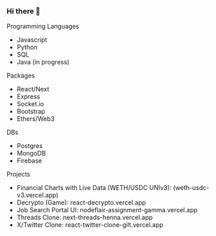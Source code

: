 ### Hi there 👋

Programming Languages
- Javascript
- Python
- SQL
- Java (in progress)

Packages
- React/Next
- Express
- Socket.io
- Bootstrap
- Ethers/Web3

DBs
- Postgres
- MongoDB
- Firebase

Projects
- Financial Charts with Live Data (WETH/USDC UNIv3): (weth-usdc-v3.vercel.app)
- Decrypto (Game): react-decrypto.vercel.app
- Job Search Portal UI: nodeflair-assignment-gamma.vercel.app
- Threads Clone: next-threads-henna.vercel.app
- X/Twitter Clone: react-twitter-clone-gilt.vercel.app

